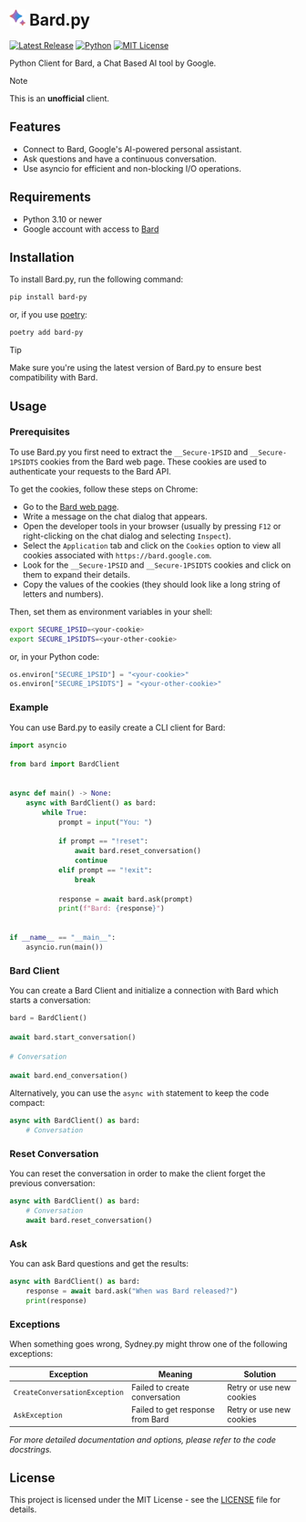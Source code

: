 # <img src="https://raw.githubusercontent.com/vsakkas/bard.py/master/images/logo.svg?token=GHSAT0AAAAAAB7MEK465TODCKRPHN3YQY54ZKGUN4Q" width="28px" /> Bard.py

[![Latest Release](https://img.shields.io/github/v/release/vsakkas/bard.py.svg)](https://github.com/vsakkas/bard.py/releases/tag/v0.2.2)
[![Python](https://img.shields.io/badge/python-3.10+-blue.svg)](https://www.python.org/downloads/)
[![MIT License](https://img.shields.io/badge/license-MIT-blue)](https://github.com/vsakkas/bard.py/blob/master/LICENSE)

Python Client for Bard, a Chat Based AI tool by Google.

> [!NOTE]
> This is an **unofficial** client.

## Features

- Connect to Bard, Google's AI-powered personal assistant.
- Ask questions and have a continuous conversation.
- Use asyncio for efficient and non-blocking I/O operations.

## Requirements

- Python 3.10 or newer
- Google account with access to [Bard](https://bard.google.com/)

## Installation

To install Bard.py, run the following command:

```bash
pip install bard-py
```

or, if you use [poetry](https://python-poetry.org/):

```bash
poetry add bard-py
```

> [!TIP]
> Make sure you're using the latest version of Bard.py to ensure best compatibility with Bard.

## Usage

### Prerequisites

To use Bard.py you first need to extract the `__Secure-1PSID` and `__Secure-1PSIDTS` cookies from the Bard web page. These cookies are used to authenticate your requests to the Bard API.

To get the cookies, follow these steps on Chrome:
- Go to the [Bard web page](https://bard.google.com/).
- Write a message on the chat dialog that appears.
- Open the developer tools in your browser (usually by pressing `F12` or right-clicking on the chat dialog and selecting `Inspect`).
- Select the `Application` tab and click on the `Cookies` option to view all cookies associated with `https://bard.google.com`.
- Look for the `__Secure-1PSID` and `__Secure-1PSIDTS` cookies and click on them to expand their details.
- Copy the values of the cookies (they should look like a long string of letters and numbers).

Then, set them as environment variables in your shell:

```bash
export SECURE_1PSID=<your-cookie>
export SECURE_1PSIDTS=<your-other-cookie>
```

or, in your Python code:

```python
os.environ["SECURE_1PSID"] = "<your-cookie>"
os.environ["SECURE_1PSIDTS"] = "<your-other-cookie>"
```

### Example

You can use Bard.py to easily create a CLI client for Bard:

```python
import asyncio

from bard import BardClient


async def main() -> None:
    async with BardClient() as bard:
        while True:
            prompt = input("You: ")

            if prompt == "!reset":
                await bard.reset_conversation()
                continue
            elif prompt == "!exit":
                break

            response = await bard.ask(prompt)
            print(f"Bard: {response}")


if __name__ == "__main__":
    asyncio.run(main())
```

### Bard Client

You can create a Bard Client and initialize a connection with Bard which starts a conversation:

```python
bard = BardClient()

await bard.start_conversation()

# Conversation

await bard.end_conversation()
```

Alternatively, you can use the `async with` statement to keep the code compact:

```python
async with BardClient() as bard:
    # Conversation
```

### Reset Conversation

You can reset the conversation in order to make the client forget the previous conversation:

```python
async with BardClient() as bard:
    # Conversation
    await bard.reset_conversation()
```

### Ask

You can ask Bard questions and get the results:

```python
async with BardClient() as bard:
    response = await bard.ask("When was Bard released?")
    print(response)
```

### Exceptions

When something goes wrong, Sydney.py might throw one of the following exceptions:

| Exception                     | Meaning                                   | Solution                 |
|-------------------------------|-------------------------------------------|--------------------------|
| `CreateConversationException` | Failed to create conversation             | Retry or use new cookies |
| `AskException`                | Failed to get response from Bard          | Retry or use new cookies |

*For more detailed documentation and options, please refer to the code docstrings.*

## License

This project is licensed under the MIT License - see the [LICENSE](https://github.com/vsakkas/bard.py/blob/master/LICENSE) file for details.
